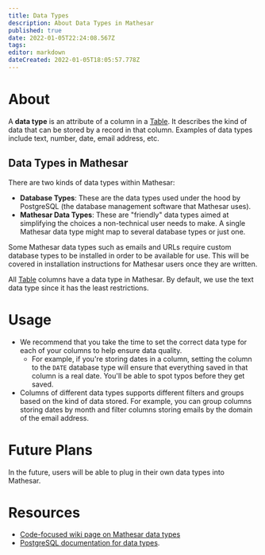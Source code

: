 ```yaml
---
title: Data Types
description: About Data Types in Mathesar
published: true
date: 2022-01-05T22:24:08.567Z
tags: 
editor: markdown
dateCreated: 2022-01-05T18:05:57.778Z
---
```


# About

A **data type** is an attribute of a column in a [Table](/product/concepts/tables). It describes the kind of data that can be stored by a record in that column. Examples of data types include text, number, date, email address, etc.

## Data Types in Mathesar
There are two kinds of data types within Mathesar:
- **Database Types**: These are the data types used under the hood by PostgreSQL (the database management software that Mathesar uses).
- **Mathesar Data Types**: These are "friendly" data types aimed at simplifying the choices a non-technical user needs to make. A single Mathesar data type might map to several database types or just one.

Some Mathesar data types such as emails and URLs require custom database types to be installed in order to be available for use. This will be covered in installation instructions for Mathesar users once they are written.

All [Table](/product/concepts/tables) columns have a data type in Mathesar. By default, we use the text data type since it has the least restrictions.

# Usage
- We recommend that you take the time to set the correct data type for each of your columns to help ensure data quality.
   - For example, if you're storing dates in a column, setting the column to the `DATE` database type will ensure that everything saved in that column is a real date. You'll be able to spot typos before they get saved. 
- Columns of different data types supports different filters and groups based on the kind of data stored. For example, you can group columns storing dates by month and filter columns storing emails by the domain of the email address.

# Future Plans
In the future, users will be able to plug in their own data types into Mathesar.

# Resources
- [Code-focused wiki page on Mathesar data types](/engineering/architecture/mathesar-types)
- [PostgreSQL documentation for data types](https://www.postgresql.org/docs/current/datatype.html).